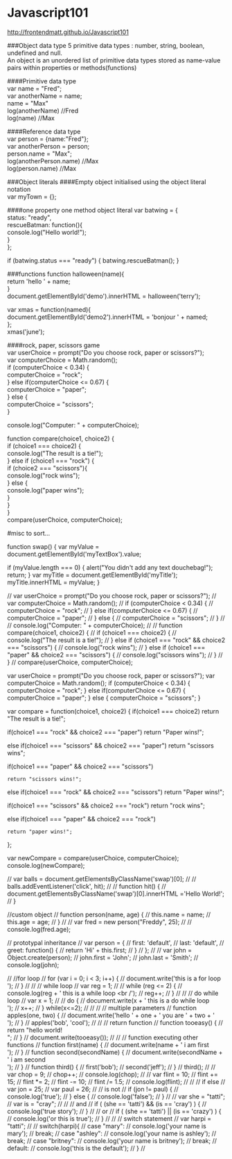 # Javascript101
http://frontendmatt.github.io/Javascript101

###Object data type
5 primitive data types : number, string, boolean, undefined and null. <br>
An object is an unordered list of primitive data types stored as name-value pairs within properties or methods(functions) <br>

####Primitive data type <br>
var name = "Fred"; <br>
var anotherName = name; <br>
name = "Max" <br>
log(anotherName) //Fred <br>
log(name) //Max <br>

####Reference data type <br>
var person = {name:"Fred"}; <br>
var anotherPerson = person; <br>
person.name = "Max"; <br>
log(anotherPerson.name) //Max <br>
log(person.name) //Max <br>

###Object literals
####Empty object initialised using the object literal notation <br>
var myTown = {}; <br>

####one property one method object literal
var batwing = { <br>
	status: "ready", <br>
	rescueBatman: function(){ <br>
		console.log("Hello world!"); <br>
	} <br>
}; <br>

if (batwing.status === "ready") {
	batwing.rescueBatman();
}

###functions
function halloween(name){ <br>
  return 'hello ' + name; <br>
} <br>
document.getElementById('demo').innerHTML = halloween('terry'); <br>

var xmas = function(named){ <br>
  document.getElementById('demo2').innerHTML = 'bonjour ' + named; <br>
}; <br>
xmas('june'); <br>


####rock, paper, scissors game <br>
var userChoice = prompt("Do you choose rock, paper or scissors?"); <br>
var computerChoice = Math.random(); <br>
if (computerChoice < 0.34) { <br>
computerChoice = "rock"; <br>
} else if(computerChoice <= 0.67) { <br>
computerChoice = "paper"; <br>
} else { <br>
computerChoice = "scissors"; <br>
} <br>

console.log("Computer: " + computerChoice); <br>

function compare(choice1, choice2) { <br>
if (choice1 === choice2) { <br>
console.log("The result is a tie!"); <br>
} else if (choice1 === "rock") { <br>
if (choice2 === "scissors"){ <br>
console.log("rock wins"); <br>
} else { <br>
console.log("paper wins"); <br>
} <br>
} <br>
} <br>
compare(userChoice, computerChoice); <br>




















#misc to sort...


function swap() {
  var myValue = document.getElementById('myTextBox').value;

  if (myValue.length === 0) {
    alert("You didn't add any text douchebag!");
    return;
  }
  var myTitle = document.getElementById('myTitle');
  myTitle.innerHTML = myValue;
}

// var userChoice = prompt("Do you choose rock, paper or scissors?");
// var computerChoice = Math.random();
// if (computerChoice < 0.34) {
// computerChoice = "rock";
// } else if(computerChoice <= 0.67) {
// computerChoice = "paper";
// } else {
// computerChoice = "scissors";
// }
//
// console.log("Computer: " + computerChoice);
//
// function compare(choice1, choice2) {
// if (choice1 === choice2) {
// console.log("The result is a tie!");
// } else if (choice1 === "rock" && choice2 === "scissors") {
// console.log("rock wins");
// } else if (choice1 === "paper" && choice2 === "scissors") {
// console.log("scissors wins");
// }
// }
// compare(userChoice, computerChoice);



var userChoice = prompt("Do you choose rock, paper or scissors?");
var computerChoice = Math.random();
if (computerChoice < 0.34) {
computerChoice = "rock";
} else if(computerChoice <= 0.67) {
computerChoice = "paper";
} else {
computerChoice = "scissors";
}

var compare = function(choice1, choice2)
{
if(choice1 === choice2)
return "The result is a tie!";

if(choice1 === "rock" && choice2 === "paper")
    return "Paper wins!";

else if(choice1 === "scissors" && choice2 === "paper")
    return "scissors wins";

if(choice1 === "paper" && choice2 === "scissors")

    return "scissors wins!";

else if(choice1 === "rock" && choice2 === "scissors")
    return "Paper wins!";

if(choice1 === "scissors" && choice2 === "rock")
    return "rock wins";

else if(choice1 === "paper" && choice2 === "rock")

    return "paper wins!";
};

var newCompare = compare(userChoice, computerChoice);
console.log(newCompare);







// var balls = document.getElementsByClassName('swap')[0];
//
// balls.addEventListener('click', hit);
//
//   function hit() {
//     document.getElementsByClassName('swap')[0].innerHTML ='Hello World!';
// }



//custom object
// function person(name, age) {
//   this.name = name;
//   this.age = age;
// }
//
// var fred = new person("Freddy", 25);
//
// console.log(fred.age);



// prototypal inheritance
// var person = {
//   first: 'default',
//   last: 'default',
//   greet: function() {
//     return 'Hi' + this.first;
//   }
// };
//
// var john = Object.create(person);
// john.first = 'John';
// john.last = 'Smith';
// console.log(john);



// //for loop
// for (var i = 0; i < 3; i++) {
//   document.write('this is a for loop <br/>');
// }
//
// // while loop
// var reg = 1;
//
// while (reg <= 2) {
//   console.log(reg + ' this is a while loop <br /');
//   reg++;
// }
//
// // do while loop
// var x = 1;
//
//   do {
//     document.write(x + ' this is a do while loop <br />');
//     x++;
//   } while(x<=2);
//
//
// // multiple parameters
// function apples(one, two) {
//   document.write('hello ' + one + ' you are ' + two + '<br/>');
// }
// apples('bob', 'cool');
//
// // return function
// function tooeasy() {
//   return "hello world! <br/>";
// }
// document.write(tooeasy());
//
// // function executing other functions
// function first(name) {
//   document.write(name + ' i am first <br/>');
// }
// function second(secondName) {
//   document.write(secondName + ' i am second <br/>');
// }
// function third() {
//   first('bob');
//   second('jeff');
// }
// third();
//
// var chop = 9;
// chop++;
// console.log(chop);
//
// var flint = 10;
// flint += 15;
// flint *= 2;
// flint -= 10;
// flint /= 1.5;
// console.log(flint);
//
// // if else
// var jon = 25;
// var paul = 26;
// // is not
// if (jon != paul) {
//   console.log('true');
// } else {
//   console.log('false');
// }
//
// var she = "tatti";
// var is = "cray";
//
// // and
// if ( (she == 'tatti') && (is == 'cray') ) {
//   console.log('true story');
// }
// // or
// if ( (she == 'tatti') || (is == 'crazy') ) {
//   console.log('or this is true');
// }
//
// // switch statement
// var harpi = "tatti";
//
// switch(harpi){
//   case "mary":
//     console.log('your name is mary');
//     break;
//   case "ashley":
//     console.log('your name is ashley');
//     break;
//   case "britney":
//     console.log('your name is britney');
//     break;
//   default:
//     console.log('this is the default');
// }
//

